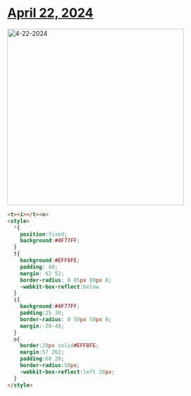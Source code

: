 # [April 22, 2024](https://cssbattle.dev/play/Ugxqxs8suThjR9Klj7Iv)

<img src="https://firebasestorage.googleapis.com/v0/b/cssbattleapp.appspot.com/o/user%2Fummd3POvEDfFyeFvVdOMG3OOrwE2%2Ftargets%2Ftarget_PK3ItQP@2x.png?alt=media" width="400" alt="4-22-2024" />

```html
<t><i></t><o>
<style>
  *{
    position:fixed;
    background:#4F77FF;
  }
  t{
    background:#EFF8FE;
    padding: 40;
    margin: 62 52;
    border-radius: 0 85px 80px 0;
    -webkit-box-reflect:below
  }
  i{
    background:#4F77FF;
    padding:25 30;
    border-radius: 0 50px 50px 0;
    margin:-20-40;
  }
  o{
    border:20px solid#EFF8FE;
    margin:57 262;
    padding:60 20;
    border-radius:50px;
    -webkit-box-reflect:left 20px;
  }
</style>
```

